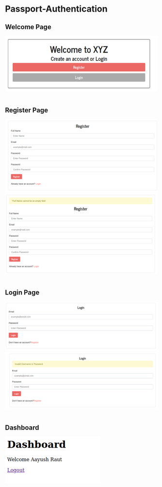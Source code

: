 # Passport-Authentication

## Welcome Page

<img src="welcome.png" alt="Welcome Page">
<br><br>

## Register Page

<img src="register.png" alt="Register Page">
<img src="register-msg.png" alt="Register-MSG Page">
<br><br>

## Login Page

<img src="login.png" alt="login Page">
<img src="login-msg.png" alt="login-msg Page">
<br><br>

## Dashboard

<img src="dashboard.png" alt="dashboard Page">
<br><br>
